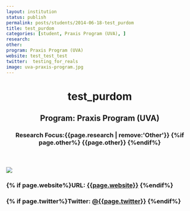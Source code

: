 ```yaml
---
layout: institution
status: publish
permalink: posts/students/2014-06-18-test_purdom
title: test_purdom
categories: [student, Praxis Program (UVA), ]
research: 
other: 
program: Praxis Program (UVA)
website: test_test_test
twitter:  testing_for_reals
image: uva-praxis-program.jpg
---
```

<header class='post-header student-info'>
     <h1>test_purdom</h1>
     <h2>Program: Praxis Program (UVA)</h2>
     <h3>Research Focus:{{page.research | remove:'Other'}} {%if page.other%} {{page.other}} {%endif%} </h3>
  </header>

  
  <div class='student-contact'>
    <img src="/images/{{page.image}}">
    <h3>{% if page.website%}URL: <a href=" {{page.website}}">{{page.website}}</a> {%endif%}</h3>
    <h3>{% if page.twitter%}Twitter: <a href="http://www.twitter.com/{{page.twitter}}"> @{{page.twitter}}</a> {%endif%}</h3>
  </div>


